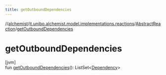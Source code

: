 ```yaml
---
title: getOutboundDependencies
---
```

//[alchemist](../../../index.html)/[it.unibo.alchemist.model.implementations.reactions](../index.html)/[AbstractReaction](index.html)/[getOutboundDependencies](get-outbound-dependencies.html)



# getOutboundDependencies



[jvm]\
fun [getOutboundDependencies](get-outbound-dependencies.html)(): ListSet<[Dependency](../../it.unibo.alchemist.model.interfaces/-dependency/index.html)>




